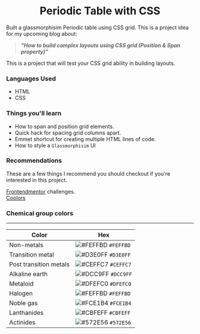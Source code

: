 <h1 align="center">Periodic Table with CSS</h1>

Built a glassmorphisim Periodic table using CSS grid.
This is a project idea for my upcoming blog about:

> _**"How to build complex layouts using CSS grid (Position & Span property)"**_

This is a project that will test your CSS grid ability in building layouts. 

### Languages Used
- HTML
- CSS

### Things you'll learn 
- How to span and position grid elements.
- Quick hack for spacing grid columns apart.
- Emmet shortcut for creating multiple HTML lines of code.
- How to style a `Glassmorphisim` UI

### Recommendations
These are a few things I recommend you should checkout if you're interested in this project.
<div><a href="https://frontendmentor.io" target="_blank">Frontendmentor</a> challenges.</div>
<div><a href="https://coolors.co" target="_blank">Coolors</a></div>

### Chemical group colors
<hr>

| Color                    | Hex                                                                |
| ------------------------ | ------------------------------------------------------------------ |
| Non-metals               | ![#FEFFBD](https://via.placeholder.com/10/0a192f?text=+) `#FEFFBD` |
| Transition metal         | ![#D3E0FF](https://via.placeholder.com/10/0a192f?text=+) `#D3E0FF` |
| Post transition metals   | ![#CEFFC7](https://via.placeholder.com/10/303C55?text=+) `#CEFFC7` |
| Alkaline earth           | ![#DCC9FF](https://via.placeholder.com/10/8892b0?text=+) `#DCC9FF` |
| Metaloid                 | ![#DFEFC0](https://via.placeholder.com/10/a8b2d1?text=+) `#DFEFC0` |
| Halogen                  | ![#FEFFBD](https://via.placeholder.com/10/ccd6f6?text=+) `#FEFFBD` |
| Noble gas                | ![#FCE1B4](https://via.placeholder.com/10/e6f1ff?text=+) `#FCE1B4` |
| Lanthanides              | ![#CBFEFF](https://via.placeholder.com/10/64ffda?text=+) `#CBFEFF` |
| Actinides                | ![#572E56](https://via.placeholder.com/10/64ffda?text=+) `#572E56` |
